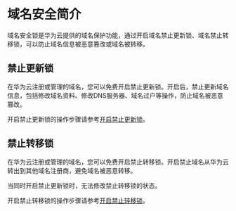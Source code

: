 # 域名安全简介<a name="domain_ug_390001"></a>

域名安全锁是华为云提供的域名保护功能，通过开启域名禁止更新锁、域名禁止转移锁，可以防止域名信息被恶意篡改或域名被转移。

## 禁止更新锁<a name="section0534203274610"></a>

在华为云注册或管理的域名，您可以免费开启禁止更新锁。开启后，禁止更新域名信息，包括修改域名资料、修改DNS服务器、域名过户等操作，防止域名被恶意篡改。

开启禁止更新锁的操作步骤请参考[开启禁止更新锁](开启禁止更新锁.md)。

## 禁止转移锁<a name="section19474164314619"></a>

在华为云注册或管理的域名，您可以免费开启禁止转移锁。开启禁止域名从华为云转出到其他域名注册商，避免域名被恶意转移。

当同时开启禁止更新锁时，无法修改禁止转移锁的状态。

开启禁止转移锁的操作步骤请参考[开启禁止转移锁](开启禁止转移锁.md)。

